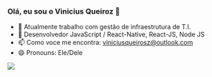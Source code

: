 ### Olá, eu sou o Vinicius Queiroz 👋


- 🔭 Atualmente trabalho com gestão de infraestrutura de T.I.
- 🌱 Desenvolvedor JavaScript / React-Native, React-JS, Node JS
- 📫 Como voce me encontra: viniciusqueirosz@outlook.com
- 😄 Pronouns: Ele/Dele

<div> 
  <a href="https://www.linkedin.com/in/vinicius-queiroz-800152119/" target="_blank"><img src="https://img.shields.io/badge/-LinkedIn-%230077B5?style=for-the-badge&logo=linkedin&logoColor=white" target="_blank"></a> 
  
</div>
